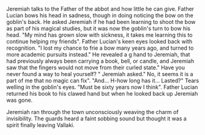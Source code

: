 Jeremiah talks to the Father of the abbot and how little he can give. Father Lucian bows his head in sadness, though in doing noticing the bow on the goblin's back. He asked Jeremiah if he had been learning to shoot the bow as part of his magical studies, but it was now the goblin's turn to bow his head. "My mind has grown slow with sickness, it takes me learning this to continue helping my friends". Father Lucian's keen eyes looked back with recognition. "I lost my chance to frie a bow many years ago, and turned to more academic pursuits instead." He revealed a g hand to Jeremiah, that had previously always been carrying a book, bell, or candle, and Jeremiah saw that the fingers would not move from their curled state." Have you never found a way to heal yourself? " Jeremiah asked." No, it seems it is a part of me that no magic can fix". "And... H-how long has it... Lasted?" Tears welling in the goblin's eyes. "Must be sixty years now I think". Father Lucian returned his book to his clawed hand but when he looked back up Jeremiah was gone. 


Jeremiah ran through the town unconsciously weaving the charm of invisibility. The guards heard a faint sobbing sound but thought it was a spirit finally leaving Vallaki.